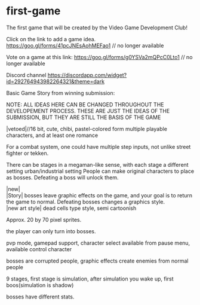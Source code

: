 # first-game
The first game that will be created by the Video Game Development Club!

Click on the link to add a game idea.
https://goo.gl/forms/41pcJNEsAohMEFao1 // no longer available

Vote on a game at this link:
https://goo.gl/forms/g0YSVa2mQPcC0Lto1 // no longer available

Discord channel
https://discordapp.com/widget?id=292764943982264321&theme=dark


Basic Game Story from winning submission:

NOTE: ALL IDEAS HERE CAN BE CHANGED THROUGHOUT THE DEVELOPEMENT PROCESS. THESE ARE JUST THE IDEAS OF THE SUBMISSION, BUT THEY ARE STILL THE BASIS OF THE GAME

|vetoed|//16 bit, cute, chibi, pastel-colored form
multiple playable characters, and at least one romance

For a combat system, one could have multiple step inputs, not unlike street fighter or tekken.

There can be stages in a megaman-like sense, with each stage a different setting
urban/industrial setting
People can make original characters to place as bosses. Defeating a boss will unlock them.

|new|
<br>
|Story|
bosses leave graphic effects on the game, and your goal is to return the game to normal. Defeating bosses changes a graphics style.
<br>
|new art style| dead cells type style, semi cartoonish
  
Approx. 20 by 70 pixel sprites.
<br>

the player can only turn into bosses.

pvp mode, gamepad support, character select available from pause menu, available control character 

bosses are corrupted people, graphic effects create enemies from normal people

9 stages, first stage is simulation, after simulation you wake up, first boos(simulation is shadow)

bosses have different stats.
